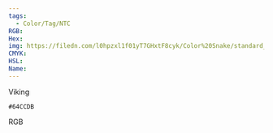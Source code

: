 ```yaml
---
tags:
  - Color/Tag/NTC
RGB:
Hex:
img: https://filedn.com/l0hpzxl1f01yT7GHxtF8cyk/Color%20Snake/standard_csv_to_svg/%23/64CCDB.svg
CMYK:
HSL:
Name:
---
```

Viking
```palette
#64CCDB
```
RGB
